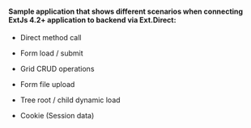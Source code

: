 #### Sample application that shows different scenarios when connecting ExtJs 4.2+ application to backend via Ext.Direct:

  * Direct method call
  
  * Form load / submit

  * Grid CRUD operations

  * Form file upload

  * Tree root / child dynamic load

  * Cookie (Session data)